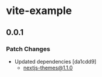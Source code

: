# vite-example

## 0.0.1

### Patch Changes

- Updated dependencies [da1cdd9]
  - nextjs-themes@1.1.0
